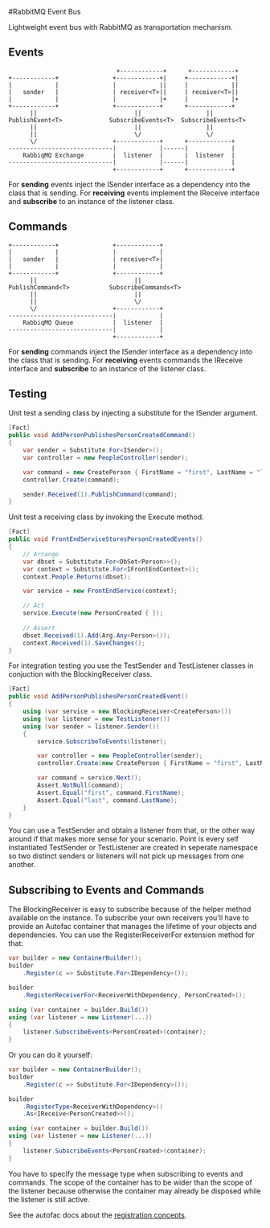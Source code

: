 #RabbitMQ Event Bus

Lightweight event bus with RabbitMQ as transportation mechanism.

## Events


```
                              +------------+      +------------+
+------------+               +------------+|     +------------+|
|            |               |            ||	 |            ||
|   sender   |               | receiver<T>||	 | receiver<T>||
|            |               |            |+	 |            |+
+------------+               +------------+ 	 +------------+
      ||                           ||			       ||
PublishEvent<T>             SubscribeEvents<T>	SubscribeEvents<T>
      ||                           ||			       ||
	  ||                           \/			       \/
	  \/                     +------------+		 +------------+
-----------------------------|            |------|            |
    RabbiqMQ Exchange        |  listener  |      |  listener  |
-----------------------------|            |------|            |
							 +------------+		 +------------+
```
For **sending** events inject the ISender interface as a dependency into the class that is sending.
For **receiving** events implement the IReceive interface and **subscribe** to an instance of the listener class.


## Commands

```
+------------+               +------------+
|            |               |            |
|   sender   |               | receiver<T>|
|            |               |            |
+------------+               +------------+
      ||                           ||
PublishCommand<T>           SubscribeCommands<T>
      ||                           ||
	  ||                           \/
	  \/                     +------------+
-----------------------------|            |
    RabbiqMQ Queue           |  listener  |
-----------------------------|            |
							 +------------+
```
For **sending** commands inject the ISender interface as a dependency into the class that is sending.
For **receiving** events commands the IReceive interface and **subscribe** to an instance of the listener class.

## Testing
Unit test a sending class by injecting a substitute for the ISender argument.
```cs
[Fact]
public void AddPersonPublishesPersonCreatedCommand()
{
    var sender = Substitute.For<ISender>();
    var controller = new PeopleController(sender);

    var command = new CreatePerson { FirstName = "first", LastName = "last" };
    controller.Create(command);

    sender.Received(1).PublishCommand(command);
}
```

Unit test a receiving class by invoking the Execute method.
```cs
[Fact]
public void FrontEndServiceStoresPersonCreatedEvents()
{
    // Arrange
    var dbset = Substitute.For<DbSet<Person>>();
    var context = Substitute.For<IFrontEndContext>();
    context.People.Returns(dbset);

    var service = new FrontEndService(context);

    // Act
    service.Execute(new PersonCreated { });
    
    // Assert
    dbset.Received(1).Add(Arg.Any<Person>());
    context.Received(1).SaveChanges();
}
```

For integration testing you use the TestSender and TestListener classes in conjuction
with the BlockingReceiver<T> class.
```cs
[Fact]
public void AddPersonPublishesPersonCreatedEvent()
{
    using (var service = new BlockingReceiver<CreatePerson>())
    using (var listener = new TestListener())
    using (var sender = listener.Sender())
    {
        service.SubscribeToEvents(listener);

        var controller = new PeopleController(sender);
        controller.Create(new CreatePerson { FirstName = "first", LastName = "last" });

        var command = service.Next();
        Assert.NotNull(command);
        Assert.Equal("first", command.FirstName);
        Assert.Equal("last", command.LastName);
    }
}
```

You can use a TestSender and obtain a listener from that, or the other way around if that makes more sense for your scenario.
Point is every self instantiated TestSender or TestListener are created in seperate namespace so two
distinct senders or listeners will not pick up messages from one another.

## Subscribing to Events and Commands
The BlockingReceiver is easy to subscribe because of the helper method available on the instance. To 
subscribe your own receivers you'll have to provide an Autofac container that manages the lifetime
of your objects and dependencies. You can use the RegisterReceiverFor extension method for that:

```cs
var builder = new ContainerBuilder();
builder
	.Register(c => Substitute.For<IDependency>());

builder
	.RegisterReceiverFor<ReceiverWithDependency, PersonCreated>();

using (var container = builder.Build())
using (var listener = new Listener(...))
{
	listener.SubscribeEvents<PersonCreated>(container);
}
```

Or you can do it yourself:
```cs
var builder = new ContainerBuilder();
builder
	.Register(c => Substitute.For<IDependency>());

builder
	.RegisterType<ReceiverWithDependency>()
	.As<IReceive<PersonCreated>>();

using (var container = builder.Build())
using (var listener = new Listener(...))
{
	listener.SubscribeEvents<PersonCreated>(container);
}
```

You have to specify the message type when subscribing to events and commands. 
The scope of the container has to be wider than the scope of the listener because otherwise the container may already be disposed while the listener is still active.

See the autofac docs about the [registration concepts](http://docs.autofac.org/en/latest/register/registration.html).